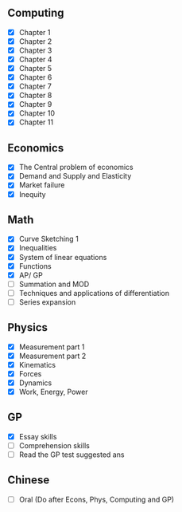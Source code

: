 ## Computing
- [x] Chapter 1
- [x] Chapter 2
- [x] Chapter 3
- [x] Chapter 4
- [x] Chapter 5
- [x] Chapter 6
- [x] Chapter 7
- [x] Chapter 8
- [x] Chapter 9
- [x] Chapter 10
- [x] Chapter 11
## Economics
- [x] The Central problem of economics
- [x] Demand and Supply and Elasticity
- [x] Market failure
- [x] Inequity
## Math
- [x] Curve Sketching 1
- [x] Inequalities
- [x] System of linear equations
- [x] Functions
- [x] AP/ GP
- [ ] Summation and MOD
- [ ] Techniques and applications of differentiation
- [ ] Series expansion
## Physics
- [x] Measurement part 1
- [x] Measurement part 2
- [x] Kinematics
- [x] Forces
- [x] Dynamics
- [x] Work, Energy, Power
## GP
- [x] Essay skills
- [ ] Comprehension skills
- [ ] Read the GP test suggested ans
## Chinese
- [ ] Oral (Do after Econs, Phys, Computing and GP)

